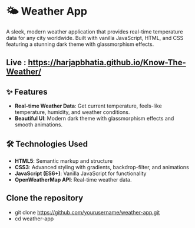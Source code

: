# 🌤️ Weather App
A sleek, modern weather application that provides real-time temperature data for any city worldwide. Built with vanilla JavaScript, HTML, and CSS featuring a stunning dark theme with glassmorphism effects.

## Live : https://harjapbhatia.github.io/Know-The-Weather/

## ✨ Features
- **Real-time Weather Data**: Get current temperature, feels-like temperature, humidity, and weather conditions.
- **Beautiful UI**: Modern dark theme with glassmorphism effects and smooth animations.

## 🛠️ Technologies Used
- **HTML5**: Semantic markup and structure
- **CSS3**: Advanced styling with gradients, backdrop-filter, and animations
- **JavaScript (ES6+)**: Vanilla JavaScript for functionality
- **OpenWeatherMap API**: Real-time weather data.

## Clone the repository
- git clone https://github.com/yourusername/weather-app.git
- cd weather-app
